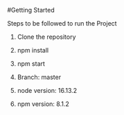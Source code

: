 #Getting Started

Steps to be followed to run the Project

1. Clone the repository

2. npm install

3. npm start

4. Branch: master

5. node version: 16.13.2

6. npm version: 8.1.2
